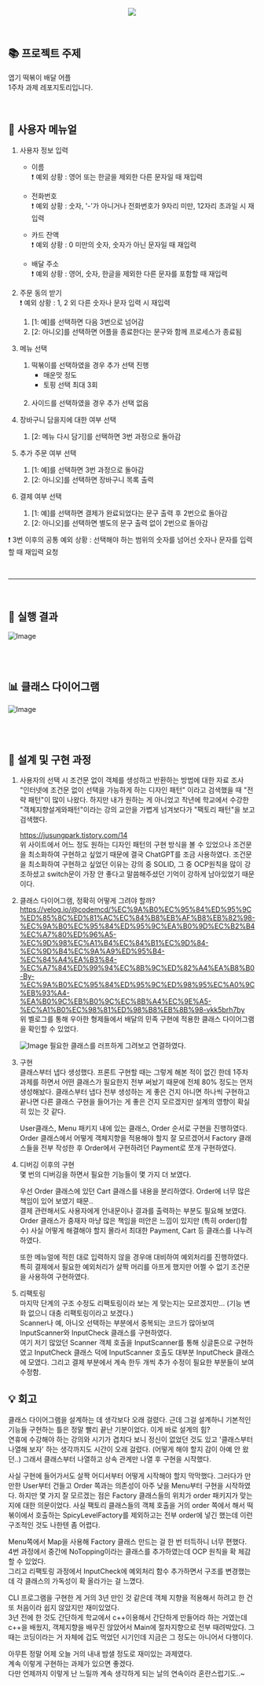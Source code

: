 <p align="center">
  <img src="https://capsule-render.vercel.app/api?type=cylinder&color=0:be2727,100:502a2a&text=엽기떡볶이&section=header&fontAlignY=48&fontSize=60&height=150&animation=blinking&desc=불닭발%20동대문%20엽기%20떡볶이&descAlignY=76&fontColor=f7cdcd" />
</p>
<br>

## 📚 프로젝트 주제
엽기 떡볶이 배달 어플<br>
1주차 과제 레포지토리입니다.

<br>

## 📜 사용자 메뉴얼
1. 사용자 정보 입력
   - 이름<br>
     ❗️ 예외 상황 : 영어 또는 한글을 제외한 다른 문자일 때 재입력
   
   - 전화번호<br>
     ❗️ 예외 상황 : 숫자, '-'가 아니거나 전화번호가 9자리 미만, 12자리 초과일 시 재입력
   - 카드 잔액<br>
     ❗️ 예외 상황 : 0 미만의 숫자, 숫자가 아닌 문자일 때 재입력
   - 배달 주소<br>
     ❗️ 예외 상황 : 영어, 숫자, 한글을 제외한 다른 문자를 포함할 때 재입력

2. 주문 동의 받기<br>
   ❗️ 예외 상황 : 1, 2 외 다른 숫자나 문자 입력 시 재입력
   1. [1: 예]를 선택하면 다음 3번으로 넘어감
   2. [2: 아니오]를 선택하면 어플을 종료한다는 문구와 함께 프로세스가 종료됨

3. 메뉴 선택
   1. 떡볶이를 선택하였을 경우 추가 선택 진행
      - 매운맛 정도
      - 토핑 선택 최대 3회<br><br>
   2. 사이드를 선택하였을 경우 추가 선택 없음<br>

4. 장바구니 담을지에 대한 여부 선택<br>
   1. [2: 메뉴 다시 담기]를 선택하면 3번 과정으로 돌아감

5. 추가 주문 여부 선택<br>
   1. [1: 예]를 선택하면 3번 과정으로 돌아감
   2. [2: 아니오]를 선택하면 장바구니 목록 출력
  
6. 결제 여부 선택<br>
   1. [1: 예]를 선택하면 결제가 완료되었다는 문구 출력 후 2번으로 돌아감
   2. [2: 아니오]를 선택하면 별도의 문구 출력 없이 2번으로 돌아감
   
❗️ 3번 이후의 공통 예외 상황 : 선택해야 하는 범위의 숫자를 넘어선 숫자나 문자를 입력할 때 재입력 요청

<br>

--- 

<br>

## 👀 실행 결과
![Image](https://github.com/user-attachments/assets/516f4646-b16c-4045-82ce-2b5e614ec2fe)

<br><br>

## 📊 클래스 다이어그램
![Image](https://github.com/user-attachments/assets/cc464b33-2ca8-4967-adce-ccd007d843f9)

<br><br>

## 🤔 설계 및 구현 과정
1. 사용자의 선택 시 조건문 없이 객체를 생성하고 반환하는 방법에 대한 자료 조사<br>
   "인터넷에 조건문 없이 선택을 가능하게 하는 디자인 패턴" 이라고 검색했을 때 "전략 패턴"이 많이 나왔다. 하지만 내가 원하는 게 아니었고 작년에 학교에서 수강한 "객체지향설게와패턴"이라는 강의 교안을 가볍게 넘겨보다가 "팩토리 패턴"을 보고 검색했다.

   https://jusungpark.tistory.com/14<br>
   위 사이트에서 어느 정도 원하는 디자인 패턴의 구현 방식을 볼 수 있었으나 조건문을 최소화하여 구현하고 싶었기 때문에 결국 ChatGPT를 조금 사용하였다.
   조건문을 최소화하여 구현하고 싶었던 이유는 강의 중 SOLID, 그 중 OCP원칙을 많이 강조하셨고 switch문이 가장 안 좋다고 말씀해주셨던 기억이 강하게 남아있었기 때문이다.

2. 클래스 다이어그램, 정확히 어떻게 그려야 할까?<br>
   https://velog.io/@codemcd/%EC%9A%B0%EC%95%84%ED%95%9C%ED%85%8C%ED%81%AC%EC%84%B8%EB%AF%B8%EB%82%98-%EC%9A%B0%EC%95%84%ED%95%9C%EA%B0%9D%EC%B2%B4%EC%A7%80%ED%96%A5-%EC%9D%98%EC%A1%B4%EC%84%B1%EC%9D%84-%EC%9D%B4%EC%9A%A9%ED%95%B4-%EC%84%A4%EA%B3%84-%EC%A7%84%ED%99%94%EC%8B%9C%ED%82%A4%EA%B8%B0-By-%EC%9A%B0%EC%95%84%ED%95%9C%ED%98%95%EC%A0%9C%EB%93%A4-%EA%B0%9C%EB%B0%9C%EC%8B%A4%EC%9E%A5-%EC%A1%B0%EC%98%81%ED%98%B8%EB%8B%98-vkk5brh7by<br>
   위 벨로그를 통해 우아한 형제들에서 배달의 민족 구현에 적용한 클래스 다이어그램을 확인할 수 있었다.

   ![Image](https://github.com/user-attachments/assets/dc3b1c88-307a-4253-a18f-94cce53dc8b1)
   필요한 클래스를 러프하게 그려보고 연결하였다.
   
3. 구현<br>
   클래스부터 냅다 생성했다. 프론트 구현할 때는 그렇게 해본 적이 없긴 한데 1주차 과제를 하면서 어떤 클래스가 필요한지 전부 써놨기 때문에 전체 80% 정도는 먼저 생성해놨다.
   클래스부터 냅다 전부 생성하는 게 좋은 건지 아니면 하나씩 구현하고 끝나면 다른 클래스 구현을 들어가는 게 좋은 건지 모르겠지만 설계의 영향이 확실히 있는 갓 같다.

   User클래스, Menu 패키지 내에 있는 클래스, Order 순서로 구현을 진행하였다.
   Order 클래스에서 어떻게 객체지향을 적용해야 할지 잘 모르겠어서 Factory 클래스들을 전부 작성한 후 Order에서 구현하려던 Payment로 쪼개 구현하였다.

4. 디버깅 이후의 구현<br>
   몇 번의 디버깅을 하면서 필요한 기능들이 몇 가지 더 보였다.

   우선 Order 클래스에 있던 Cart 클래스를 내용을 분리하였다. Order에 너무 많은 책임이 있어 보였기 때문..<br>
   결제 관련해서도 사용자에게 안내문이나 결과를 출력하는 부분도 필요해 보였다.<br>
   Order 클래스가 중재자 마냥 많은 책임을 떠안은 느낌이 있지만 (특히 order()함수) 사실 어떻게 해결해야 할지 몰라서 최대한 Payment, Cart 등 클래스를 나누려 하였다.

   또한 메뉴얼에 적힌 대로 입력하지 않을 경우애 대비하여 예외처리를 진행하였다.
   특히 결제에서 필요한 예외처리가 살짝 머리를 아프게 했지만 어쩔 수 없기 조건문을 사용하여 구현하였다.

6. 리팩토링<br>
   마지막 단계의 구조 수정도 리팩토링이라 보는 게 맞는지는 모르겠지만... (기능 변화 없으니 대충 리팩토링이라고 보겠다.)<br>
   Scanner나 예, 아니오 선택하는 부분에서 중복되는 코드가 많아보여 InputScanner와 InputCheck 클래스를 구현하였다.<br>
   여기 저기 많았던 Scanner 객체 호출을 InputScanner를 통해 싱글톤으로 구현하였고
   InputCheck 클래스 덕에 InputScanner 호출도 대부분 InputCheck 클래스에 모였다.
   그리고 결제 부분에서 계속 한두 개씩 추가 수정이 필요한 부분들이 보여 수정함.


## 💡 회고
클래스 다이어그램을 설계하는 데 생각보다 오래 걸렸다. 근데 그걸 설계하니 기본적인 기능들 구현하는 틀은 정말 빨리 끝난 기분이었다. 이게 바로 설계의 힘?<br>
연휴에 수강해야 하는 강의와 시기가 겹치다 보니 정신이 없었던 것도 있고 '클래스부터 나열해 보자' 하는 생각까지도 시간이 오래 걸렸다. (어떻게 해야 할지 감이 아예 안 왔던..)
그래서 클래스부터 나열하고 상속 관계만 나열 후 구현을 시작했다. 

사실 구현에 들어가서도 살짝 어디서부터 어떻게 시작해야 할지 막막했다. 그러다가 만만한 User부터 건들고 Order 쪽과는 의존성이 아주 낮을 Menu부터 구현을 시작하였다.
하지만 몇 가지 잘 모르겠는 점은 Factory 클래스들의 위치가 order 패키지가 맞는지에 대한 의문이었다. 사실 팩토리 클래스들의 객체 호출을 거의 order 쪽에서 해서 떡볶이에서 호출하는 SpicyLevelFactory를 제외하고는 전부 order에 넣긴 했는데 이런 구조적인 것도 나한텐 좀 어렵다.

Menu쪽에서 Map을 사용해 Factory 클래스 만드는 걸 한 번 터득하니 너무 편했다.<br>
4번 과정에서 중간에 NoTopping이라는 클래스를 추가하였는데 OCP 원칙을 확 체감할 수 있었다.<br>
그리고 리팩토링 과정에서 InputCheck에 예외처리 함수 추가하면서 구조를 변경했는데 각 클래스의 가독성이 확 올라가는 걸 느꼈다.

CLI 프로그램을 구현한 게 거의 3년 만인 것 같은데 객체 지향을 적용해서 하려고 한 건 또 처음이라 쉽지 않았지만 재미있었다.<br>
3년 전에 한 것도 간단하게 학교에서 c++이용해서 간단하게 만들어라 하는 거였는데 c++을 배웠지, 객체지향을 배우진 않았어서 Main에 절차지향으로 전부 때려박았다.
그때는 코딩이라는 거 자체에 겁도 먹었던 시기인데 지금은 그 정도는 아니어서 다행이다.

아무튼 정말 어제 오늘 거의 내내 밤샐 정도로 재미있는 과제였다.<br>
계속 이렇게 구현하는 과제가 있으면 좋겠다.<br>
다만 언제까지 이렇게 난 느릴까 계속 생각하게 되는 날의 연속이라 혼란스럽기도..~
